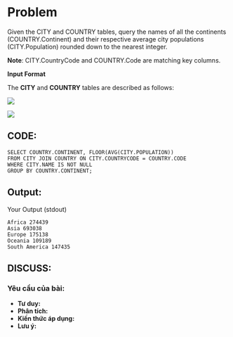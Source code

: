 # Problem

Given the CITY and COUNTRY tables, query the names of all the continents (COUNTRY.Continent) and their respective average city populations (CITY.Population) rounded down to the nearest integer.

**Note**: CITY.CountryCode and COUNTRY.Code are matching key columns.

**Input Format**

The **CITY** and **COUNTRY** tables are described as follows:

![](https://s3.amazonaws.com/hr-challenge-images/8137/1449729804-f21d187d0f-CITY.jpg)

![](https://s3.amazonaws.com/hr-challenge-images/8342/1449769013-e54ce90480-Country.jpg)

## CODE:

    SELECT COUNTRY.CONTINENT, FLOOR(AVG(CITY.POPULATION)) 
    FROM CITY JOIN COUNTRY ON CITY.COUNTRYCODE = COUNTRY.CODE 
    WHERE CITY.NAME IS NOT NULL 
    GROUP BY COUNTRY.CONTINENT;
    
## Output:
Your Output (stdout)

    Africa 274439 
    Asia 693038 
    Europe 175138 
    Oceania 109189 
    South America 147435

## DISCUSS:
### Yêu cầu của bài: 
- **Tư duy:** 
- **Phân tích:**
- **Kiến thức áp dụng:**
- **Lưu ý:**

